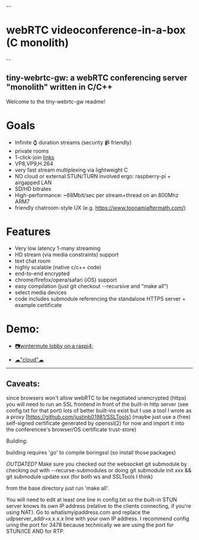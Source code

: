 --

# webRTC videoconference-in-a-box (C monolith)

--

## tiny-webrtc-gw: a webRTC conferencing server "monolith" written in C/C++
Welcome to the tiny-webrtc-gw readme!


# Goals
* Infinite &#x231A; duration streams     (security &#x1F4F9; friendly)
* private rooms
* 1-click-join [links]()
* VP8,VP9,H.264
* very fast stream multiplexing via lightweight C
* NO cloud or external STUN/TURN involved ergo: raspberry-pi + airgapped LAN
* SD/HD bitrates 
* High-performance: ~68Mbit/sec per stream+thread on an 800Mhz ARM7
* friendly chatroom-style UX (e.g. https://www.toonamiaftermath.com/)

# Features
* Very low latency 1-many streaming
* HD stream (via media constraints) support
* text chat room
* highly scalable (native c/c++ code)
* end-to-end encrypted
* chrome/firefox/opera/safari (iOS) support
* easy compilation (just git checkout --recursive and "make all")
* select media devices
* code includes submodule referencing the standalone HTTPS server + example certificate

# Demo:
* [&#128247;wintermute lobby on a raspi4;](https://wintermute.nonroutable.net/content/index_broadcast.html?joinroom=lobby)


* [&#9729;"cloud"&#9729;](http://www.domain17.net/justin/A222CF0B-6829-45C7-B989-4B9F663870A4.jpeg)

------------------

## Caveats:
  since browsers won't allow webRTC to be negotiated unencrypted (https)
  you will need to run an SSL frontend in front of the built-in
  http server (see config.txt for that port)
  lots of better built-ins exist but I use a tool I wrote as a proxy
  [https://github.com/justinb01981/SSLTools]
  (maybe just use a (free) self-signed certificate
  generated by openssl(2) for now and import it into the conferencee's
  browser/OS certificate trust-store)

Building:

building requires 'go' to compile boringssl (so install those packages)

*OUTDATED?*
Make sure you checked out the websocket git submodule by checking out
with --recurse-submodules or doing
git submodule init xxx && git submodule update xxx
(for both ws and SSLTools I think)

from the base directory just run 'make all'.

You will need to edit at least one line in config.txt so the built-in STUN
server knows its own IP address (relative to the clients connecting, if
you're using NAT). Go to whatismyipaddress.com and replace the
udpserver_addr=x.x.x.x line with your own IP address. I recommend config
uring the port for 3478 because technically we are using the port for STUN/ICE
AND for RTP.

